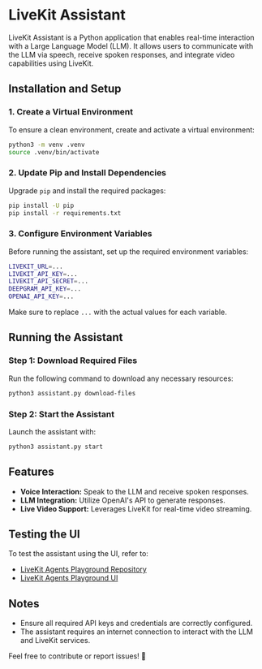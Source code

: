 # LiveKit Assistant

LiveKit Assistant is a Python application that enables real-time interaction with a Large Language Model (LLM). It allows users to communicate with the LLM via speech, receive spoken responses, and integrate video capabilities using LiveKit.

## Installation and Setup

### 1. Create a Virtual Environment
To ensure a clean environment, create and activate a virtual environment:

```sh
python3 -m venv .venv
source .venv/bin/activate
```

### 2. Update Pip and Install Dependencies
Upgrade `pip` and install the required packages:

```sh
pip install -U pip
pip install -r requirements.txt
```

### 3. Configure Environment Variables
Before running the assistant, set up the required environment variables:

```sh
LIVEKIT_URL=...
LIVEKIT_API_KEY=...
LIVEKIT_API_SECRET=...
DEEPGRAM_API_KEY=...
OPENAI_API_KEY=...
```

Make sure to replace `...` with the actual values for each variable.

## Running the Assistant

### Step 1: Download Required Files
Run the following command to download any necessary resources:

```sh
python3 assistant.py download-files
```

### Step 2: Start the Assistant
Launch the assistant with:

```sh
python3 assistant.py start
```

## Features
- **Voice Interaction:** Speak to the LLM and receive spoken responses.
- **LLM Integration:** Utilize OpenAI's API to generate responses.
- **Live Video Support:** Leverages LiveKit for real-time video streaming.

## Testing the UI
To test the assistant using the UI, refer to:
- [LiveKit Agents Playground Repository](https://github.com/livekit/agents-playground)
- [LiveKit Agents Playground UI](https://agents-playground.livekit.io/#cam=1&mic=1&video=1&audio=1&chat=1&theme_color=cyan)

## Notes
- Ensure all required API keys and credentials are correctly configured.
- The assistant requires an internet connection to interact with the LLM and LiveKit services.

Feel free to contribute or report issues! 🚀

